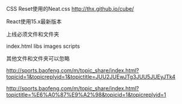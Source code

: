 CSS Reset使用的Neat.css http://thx.github.io/cube/


React使用15.x最新版本

上线必须文件和文件夹

index.html
libs
images
scripts

其他文件和文件夹可以忽略

http://sports.baofeng.com/m/topic_share/index.html?topicid=1&topicreplyid=1&topictitle=JUU2JUEwJTg3JUU5JUEyJTk4

http://sports.baofeng.com/m/topic_share/index.html?topictitle=%E6%A0%87%E9%A2%98&topicid=1&topicreplyid=1


